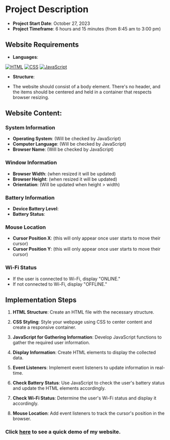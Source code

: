 # Project Description

- **Project Start Date**: October 27, 2023
- **Project Timeframe**: 6 hours and 15 minutes (from 8:45 am to 3:00 pm)

## Website Requirements

- **Languages**:

[![HTML](https://img.shields.io/badge/HTML-FF5733?style=for-the-badge&logo=html5&logoColor=white)](https://www.w3.org/TR/html52/)
[![CSS](https://img.shields.io/badge/CSS-1572B6?style=for-the-badge&logo=css3&logoColor=white)](https://www.w3.org/Style/CSS/Overview.en.html)
[![JavaScript](https://img.shields.io/badge/JavaScript-F7DF1E?style=for-the-badge&logo=javascript&logoColor=black)](https://developer.mozilla.org/en-US/docs/Web/JavaScript)
- **Structure**:

- The website should consist of a body element. There's no header, and the items should be centered and held in a container that respects browser resizing.

## Website Content:

### System Information
- **Operating System**: (Will be checked by JavaScript)
- **Computer Language**: (Will be checked by JavaScript) 
- **Browser Name**: (Will be checked by JavaScript) 

### Window Information
- **Browser Width**: (when resized it will be updated)
- **Browser Height**: (when resized it will be updated)
- **Orientation**: (Will be updated when height > width)

### Battery Information
- **Device Battery Level**: 
- **Battery Status**: 

### Mouse Location
- **Cursor Position X**: (this will only appear once user starts to move their cursor)
- **Cursor Position Y**: (this will only appear once user starts to move their cursor)

### Wi-Fi Status
- If the user is connected to Wi-Fi, display "ONLINE."
- If not connected to Wi-Fi, display "OFFLINE."

## Implementation Steps

1. **HTML Structure**: Create an HTML file with the necessary structure.

2. **CSS Styling**: Style your webpage using CSS to center content and create a responsive container.

3. **JavaScript for Gathering Information**: Develop JavaScript functions to gather the required user information.

4. **Display Information**: Create HTML elements to display the collected data.

5. **Event Listeners**: Implement event listeners to update information in real-time.

6. **Check Battery Status**: Use JavaScript to check the user's battery status and update the HTML elements accordingly.

7. **Check Wi-Fi Status**: Determine the user's Wi-Fi status and display it accordingly.

8. **Mouse Location**: Add event listeners to track the cursor's position in the browser.

### Click [here](https://nnifemi.github.io/client-detection/) to see a quick demo of my website.
